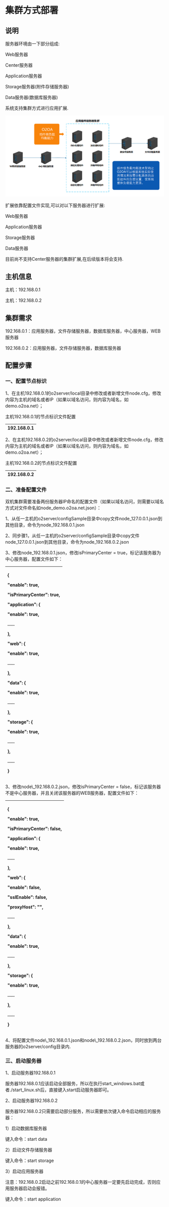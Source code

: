 # 集群方式部署

## 说明

服务器环境由一下部分组成:

Web服务器

Center服务器

Application服务器

Storage服务器\(附件存储服务器\)

Data服务器\(数据库服务器\)

系统支持集群方式进行应用扩展.

![](../.gitbook/assets/image%20%28130%29.png)

扩展依靠配置文件实现,可以对以下服务器进行扩展:

Web服务器

Application服务器

Storage服务器

Data服务器

目前尚不支持Center服务器的集群扩展,在后续版本将会支持.



## 主机信息

主机：192.168.0.1

主机：192.168.0.2

## 集群需求

192.168.0.1：应用服务器，文件存储服务器，数据库服务器，中心服务器，WEB服务器

192.168.0.2：应用服务器，文件存储服务器，数据库服务器

## 配置步骤

### 一、配置节点标识

1、在主机192.168.0.1的o2server/local目录中修改或者新增文件node.cfg，修改内容为主机的域名或者IP（如果以域名访问，则内容为域名，如demo.o2oa.net）；

主机192.168.0.1的节点标识文件配置

| 192.168.0.1 |
| :--- |


2、在主机192.168.0.2的o2server/local目录中修改或者新增文件node.cfg，修改内容为主机的域名或者IP（如果以域名访问，则内容为域名，如demo.o2oa.net）；

主机192.168.0.2的节点标识文件配置

| 192.168.0.2 |
| :--- |


### 二、准备配置文件

双机集群需要准备两份服务器IP命名的配置文件（如果以域名访问，则需要以域名方式对文件命名如node\_demo.o2oa.net.json）：

1、从任一主机的o2server/configSample目录中copy文件node\_127.0.0.1.json到其他目录，命令为node\_192.168.0.1.json

2、同步骤1，从任一主机的o2server/configSample目录中copy文件node\_127.0.0.1.json到其他目录，命令为node\_192.168.0.2.json

3、修改node\_192.168.0.1.json，修改isPrimaryCenter = true，标记该服务器为中心服务器，配置文件如下：

<table>
  <thead>
    <tr>
      <th style="text-align:left">
        <p>{</p>
        <p>&quot;enable&quot;: true,</p>
        <p> <b>&quot;isPrimaryCenter&quot;: true,</b>
        </p>
        <p>&quot;application&quot;: {</p>
        <p> <b> &quot;enable&quot;: true,</b>
        </p>
        <p>......</p>
        <p>},</p>
        <p>&quot;web&quot;: {</p>
        <p> <b>&quot;enable&quot;: true,</b>
        </p>
        <p>......</p>
        <p>},</p>
        <p>&quot;data&quot;: {</p>
        <p> <b>&quot;enable&quot;: true,</b>
        </p>
        <p>......</p>
        <p>},</p>
        <p>&quot;storage&quot;: {</p>
        <p> <b>&quot;enable&quot;: true,</b>
        </p>
        <p>......</p>
        <p>},</p>
        <p>......</p>
        <p>}</p>
      </th>
    </tr>
  </thead>
  <tbody></tbody>
</table>3、修改node\_192.168.0.2.json，修改isPrimaryCenter = false，标记该服务器不是中心服务器，并且关闭该服务器的WEB服务器，配置文件如下：

<table>
  <thead>
    <tr>
      <th style="text-align:left">
        <p>{</p>
        <p>&quot;enable&quot;: true,</p>
        <p> <b>&quot;isPrimaryCenter&quot;: false,</b>
        </p>
        <p>&quot;application&quot;: {</p>
        <p> <b>&quot;enable&quot;: true,</b>
        </p>
        <p>......</p>
        <p>},</p>
        <p>&quot;web&quot;: {</p>
        <p> <b>&quot;enable&quot;: false,</b>
        </p>
        <p>&quot;sslEnable&quot;: false,</p>
        <p>&quot;proxyHost&quot;: &quot;&quot;,</p>
        <p>......</p>
        <p>},</p>
        <p>&quot;data&quot;: {</p>
        <p> <b>&quot;enable&quot;: true,</b>
        </p>
        <p>......</p>
        <p>},</p>
        <p>&quot;storage&quot;: {</p>
        <p> <b>&quot;enable&quot;: true,</b>
        </p>
        <p>......</p>
        <p>},</p>
        <p>......</p>
        <p>}</p>
      </th>
    </tr>
  </thead>
  <tbody></tbody>
</table>4、将配置文件node\_192.168.0.1.json和node\_192.168.0.2.json，同时放到两台服务器的o2server/config目录内.

### 三、启动服务器

1、启动服务器192.168.0.1

服务器192.168.0.1应该启动全部服务，所以在执行start\_windows.bat或者./start\_linux.sh后，直接键入start启动服务器即可。

2、启动服务器192.168.0.2

服务器192.168.0.2只需要启动部分服务，所以需要依次键入命令启动相应的服务器：

1）启动数据库服务器

键入命令：start data

2）启动文件存储服务器

键入命令：start storage

3）启动应用服务器

注意：192.168.0.2启动之前192.168.0.1的中心服务器一定要先启动完成，否则应用服务器启动会报错。

键入命令：start application

